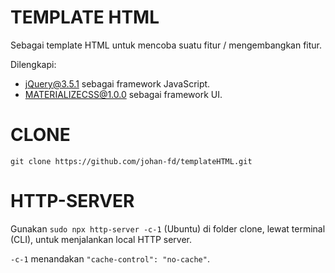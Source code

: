 # TEMPLATE HTML

Sebagai template HTML untuk mencoba suatu fitur / mengembangkan fitur.

Dilengkapi:

- [jQuery@3.5.1](https://jquery.com/) sebagai framework JavaScript.
- [MATERIALIZECSS@1.0.0](https://materializecss.com/) sebagai framework UI.

# CLONE

`git clone https://github.com/johan-fd/templateHTML.git`

# HTTP-SERVER

Gunakan `sudo npx http-server -c-1` (Ubuntu) di folder clone, lewat terminal (CLI), untuk menjalankan local HTTP server.

`-c-1` menandakan `"cache-control": "no-cache"`.
